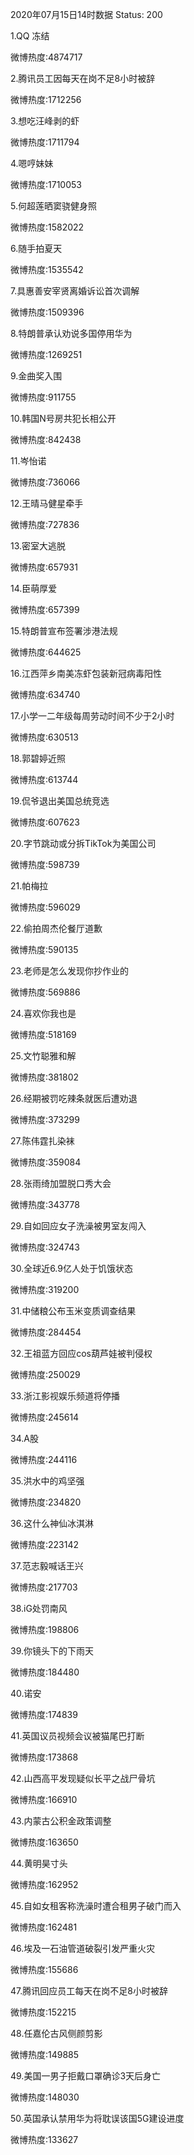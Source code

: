 2020年07月15日14时数据
Status: 200

1.QQ 冻结

微博热度:4874717

2.腾讯员工因每天在岗不足8小时被辞

微博热度:1712256

3.想吃汪峰剥的虾

微博热度:1711794

4.嗯哼妹妹

微博热度:1710053

5.何超莲晒窦骁健身照

微博热度:1582022

6.随手拍夏天

微博热度:1535542

7.具惠善安宰贤离婚诉讼首次调解

微博热度:1509396

8.特朗普承认劝说多国停用华为

微博热度:1269251

9.金曲奖入围

微博热度:911755

10.韩国N号房共犯长相公开

微博热度:842438

11.岑怡诺

微博热度:736066

12.王晴马健星牵手

微博热度:727836

13.密室大逃脱

微博热度:657931

14.臣萌厚爱

微博热度:657399

15.特朗普宣布签署涉港法规

微博热度:644625

16.江西萍乡南美冻虾包装新冠病毒阳性

微博热度:634740

17.小学一二年级每周劳动时间不少于2小时

微博热度:630513

18.郭碧婷近照

微博热度:613744

19.侃爷退出美国总统竞选

微博热度:607623

20.字节跳动或分拆TikTok为美国公司

微博热度:598739

21.帕梅拉

微博热度:596029

22.偷拍周杰伦餐厅道歉

微博热度:590135

23.老师是怎么发现你抄作业的

微博热度:569886

24.喜欢你我也是

微博热度:518169

25.文竹聪雅和解

微博热度:381802

26.经期被罚吃辣条就医后遭劝退

微博热度:373299

27.陈伟霆扎染袜

微博热度:359084

28.张雨绮加盟脱口秀大会

微博热度:343778

29.自如回应女子洗澡被男室友闯入

微博热度:324743

30.全球近6.9亿人处于饥饿状态

微博热度:319200

31.中储粮公布玉米变质调查结果

微博热度:284454

32.王祖蓝方回应cos葫芦娃被判侵权

微博热度:250029

33.浙江影视娱乐频道将停播

微博热度:245614

34.A股

微博热度:244116

35.洪水中的鸡坚强

微博热度:234820

36.这什么神仙冰淇淋

微博热度:223142

37.范志毅喊话王兴

微博热度:217703

38.iG处罚南风

微博热度:198806

39.你镜头下的下雨天

微博热度:184480

40.诺安

微博热度:174839

41.英国议员视频会议被猫尾巴打断

微博热度:173868

42.山西高平发现疑似长平之战尸骨坑

微博热度:166910

43.内蒙古公积金政策调整

微博热度:163650

44.黄明昊寸头

微博热度:162952

45.自如女租客称洗澡时遭合租男子破门而入

微博热度:162481

46.埃及一石油管道破裂引发严重火灾

微博热度:155686

47.腾讯回应员工每天在岗不足8小时被辞

微博热度:152215

48.任嘉伦古风侧颜剪影

微博热度:149885

49.美国一男子拒戴口罩确诊3天后身亡

微博热度:148030

50.英国承认禁用华为将耽误该国5G建设进度

微博热度:133627

